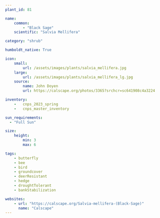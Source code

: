 ```yaml
---
plant_id: 81

name: 
    common: 
        - "Black Sage"  
    scientific: "Salvia Mellifera" 

category: "shrub"

humboldt_native: True

icon: 
    small: 
        url: /assets/images/plants/salvia_mellifera.jpg 
    large: 
        url: /assets/images/plants/salvia_mellifera_lg.jpg 
    source: 
        name: John Doyen 
        url: https://calscape.org/photos/3365?srchcr=sc641908c4a3224

inventory: 
    -   cnps_2023_spring
    -   cnps_master_inventory

sun_requirements:
  - "Full Sun"

size:
    height: 
        min: 3
        max: 6

tags:
    - butterfly
    - bee
    - bird
    - groundcover
    - deerResistant
    - hedge
    - droughtTolerant 
    - bankStabilization

websites: 
    - url: "https://calscape.org/Salvia-mellifera-(Black-Sage)"
      name: "Calscape"
---
```


